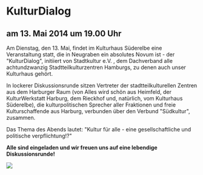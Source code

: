 # KulturDialog

## am 13. Mai 2014 um 19.00 Uhr

Am Dienstag, den 13. Mai, findet im Kulturhaus Süderelbe eine
Veranstaltung statt, die in Neugraben ein absolutes Novum ist - der
"KulturDialog", initiiert von Stadtkultur e.V. , dem Dachverband alle
achtundzwanzig Stadtteilkulturzentren Hamburgs, zu denen auch unser
Kulturhaus gehört.

In lockerer Diskussionsrunde sitzen Vertreter der stadtteilkulturellen
Zentren aus dem Harburger Raum (von Alles wird schön aus Heimfeld, der
KulturWerkstatt Harburg, dem Rieckhof und, natürlich, vom Kulturhaus
Süderelbe), die kulturpolitischen Sprecher aller Fraktionen und freie
Kulturschaffende aus Harburg, verbunden über den Verbund "Südkultur",
zusammen.

Das Thema des Abends lautet: "Kultur für alle - eine gesellschaftliche
und politische verpflichtung!?"

**Alle sind eingeladen und wir freuen uns auf eine lebendige
Diskussionsrunde!**

![](resources/_wsb_510x713_Plakat+Kulturdialoge.jpg)
